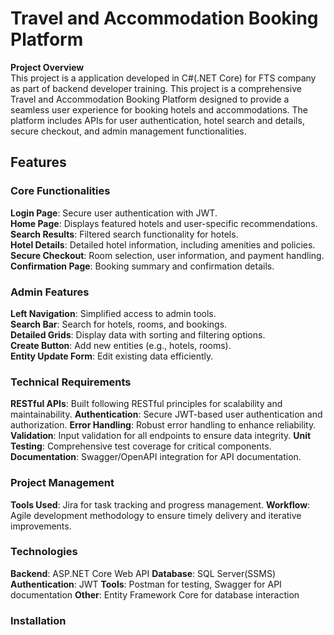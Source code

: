 # Travel and Accommodation Booking Platform
<b>Project Overview</b><br>
This project is a application developed in C#(.NET Core) for FTS company as part of backend developer training.
This project is a comprehensive Travel and Accommodation Booking Platform designed to provide a seamless user experience for booking hotels and accommodations. The platform includes APIs for user authentication, hotel search and details, secure checkout, and admin management functionalities.

## Features

### Core Functionalities
**Login Page**: Secure user authentication with JWT.<br>
**Home Page**: Displays featured hotels and user-specific recommendations.<br>
**Search Results**: Filtered search functionality for hotels.<br>
**Hotel Details**: Detailed hotel information, including amenities and policies.<br>
**Secure Checkout**: Room selection, user information, and payment handling.<br>
**Confirmation Page**: Booking summary and confirmation details.<br>

### Admin Features
**Left Navigation**: Simplified access to admin tools.<br>
**Search Bar**: Search for hotels, rooms, and bookings.<br>
**Detailed Grids**: Display data with sorting and filtering options.<br>
**Create Button**: Add new entities (e.g., hotels, rooms).<br>
**Entity Update Form**: Edit existing data efficiently.<br>

### Technical Requirements
**RESTful APIs**: Built following RESTful principles for scalability and maintainability.
**Authentication**: Secure JWT-based user authentication and authorization.
**Error Handling**: Robust error handling to enhance reliability.
**Validation**: Input validation for all endpoints to ensure data integrity.
**Unit Testing**: Comprehensive test coverage for critical components.
**Documentation**: Swagger/OpenAPI integration for API documentation.

### Project Management
**Tools Used**: Jira for task tracking and progress management.
**Workflow**: Agile development methodology to ensure timely delivery and iterative improvements.

### Technologies
**Backend**: ASP.NET Core Web API
**Database**: SQL Server(SSMS)
**Authentication**: JWT
**Tools**: Postman for testing, Swagger for API documentation
**Other**: Entity Framework Core for database interaction

### Installation

